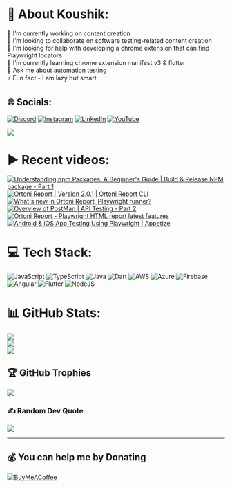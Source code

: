 # 💫 About Koushik:
🔭 I’m currently working on content creation<br>👯 I’m looking to collaborate on software testing-related content creation<br>🤝 I’m looking for help with developing a chrome extension that can find Playwright locators<br>🌱 I’m currently learning chrome extension manifest v3 & flutter<br>💬 Ask me about automation testing<br>⚡ Fun fact - I am lazy but smart


## 🌐 Socials:
[![Discord](https://img.shields.io/badge/Discord-%237289DA.svg?logo=discord&logoColor=white)](htttps://discord.gg/https://discord.gg/UunqzYFHPX) [![Instagram](https://img.shields.io/badge/Instagram-%23E4405F.svg?logo=Instagram&logoColor=white)](https://instagram.com/ortonikc) [![LinkedIn](https://img.shields.io/badge/LinkedIn-%230077B5.svg?logo=linkedin&logoColor=white)](https://linkedin.com/in/ortoni) [![YouTube](https://img.shields.io/badge/YouTube-%23FF0000.svg?logo=YouTube&logoColor=white)](https://youtube.com/@letcode) 

[![](https://visitcount.itsvg.in/api?id=ortonikc&icon=6&color=0)](https://visitcount.itsvg.in)
# ▶️ Recent videos:
<!-- BEGIN YOUTUBE-CARDS -->
[![Understanding npm Packages: A Beginner's Guide | Build & Release NPM package - Part 1](https://ytcards.demolab.com/?id=3shXKEFuP8c&title=Understanding+npm+Packages%3A+A+Beginner%27s+Guide+%7C+Build+%26+Release+NPM+package+-+Part+1&lang=en&timestamp=1724605587&background_color=%230d1117&title_color=%23ffffff&stats_color=%23dedede&max_title_lines=1&width=250&border_radius=5 "Understanding npm Packages: A Beginner's Guide | Build & Release NPM package - Part 1")](https://www.youtube.com/watch?v=3shXKEFuP8c)
[![Ortoni Report | Version 2.0.1 | Ortoni Report CLI](https://ytcards.demolab.com/?id=xGBr2nBpRaY&title=Ortoni+Report+%7C+Version+2.0.1+%7C+Ortoni+Report+CLI&lang=en&timestamp=1722927632&background_color=%230d1117&title_color=%23ffffff&stats_color=%23dedede&max_title_lines=1&width=250&border_radius=5 "Ortoni Report | Version 2.0.1 | Ortoni Report CLI")](https://www.youtube.com/watch?v=xGBr2nBpRaY)
[![What's new in Ortoni Report, Playwright runner?](https://ytcards.demolab.com/?id=7UUVD6tbAEY&title=What%27s+new+in+Ortoni+Report%2C+Playwright+runner%3F&lang=en&timestamp=1722272354&background_color=%230d1117&title_color=%23ffffff&stats_color=%23dedede&max_title_lines=1&width=250&border_radius=5 "What's new in Ortoni Report, Playwright runner?")](https://www.youtube.com/watch?v=7UUVD6tbAEY)
[![Overview of PostMan | API Testing - Part 2](https://ytcards.demolab.com/?id=IVniI09ubVA&title=Overview+of+PostMan+%7C+API+Testing+-+Part+2&lang=en&timestamp=1722236584&background_color=%230d1117&title_color=%23ffffff&stats_color=%23dedede&max_title_lines=1&width=250&border_radius=5 "Overview of PostMan | API Testing - Part 2")](https://www.youtube.com/watch?v=IVniI09ubVA)
[![Ortoni Report  - Playwright HTML report latest features](https://ytcards.demolab.com/?id=1uvOlrzVchk&title=Ortoni+Report++-+Playwright+HTML+report+latest+features&lang=en&timestamp=1721323171&background_color=%230d1117&title_color=%23ffffff&stats_color=%23dedede&max_title_lines=1&width=250&border_radius=5 "Ortoni Report  - Playwright HTML report latest features")](https://www.youtube.com/watch?v=1uvOlrzVchk)
[![Android & iOS App Testing Using Playwright | Appetize](https://ytcards.demolab.com/?id=OOBjzIyiW0Y&title=Android+%26+iOS+App+Testing+Using+Playwright+%7C+Appetize&lang=en&timestamp=1720545917&background_color=%230d1117&title_color=%23ffffff&stats_color=%23dedede&max_title_lines=1&width=250&border_radius=5 "Android & iOS App Testing Using Playwright | Appetize")](https://www.youtube.com/watch?v=OOBjzIyiW0Y)
<!-- END YOUTUBE-CARDS -->
# 💻 Tech Stack:
![JavaScript](https://img.shields.io/badge/javascript-%23323330.svg?style=for-the-badge&logo=javascript&logoColor=%23F7DF1E) ![TypeScript](https://img.shields.io/badge/typescript-%23007ACC.svg?style=for-the-badge&logo=typescript&logoColor=white) ![Java](https://img.shields.io/badge/java-%23ED8B00.svg?style=for-the-badge&logo=java&logoColor=white) ![Dart](https://img.shields.io/badge/dart-%230175C2.svg?style=for-the-badge&logo=dart&logoColor=white) ![AWS](https://img.shields.io/badge/AWS-%23FF9900.svg?style=for-the-badge&logo=amazon-aws&logoColor=white) ![Azure](https://img.shields.io/badge/azure-%230072C6.svg?style=for-the-badge&logo=azure-devops&logoColor=white) ![Firebase](https://img.shields.io/badge/firebase-%23039BE5.svg?style=for-the-badge&logo=firebase) ![Angular](https://img.shields.io/badge/angular-%23DD0031.svg?style=for-the-badge&logo=angular&logoColor=white) ![Flutter](https://img.shields.io/badge/Flutter-%2302569B.svg?style=for-the-badge&logo=Flutter&logoColor=white) ![NodeJS](https://img.shields.io/badge/node.js-6DA55F?style=for-the-badge&logo=node.js&logoColor=white)
# 📊 GitHub Stats:
![](https://github-readme-stats.vercel.app/api?username=ortonikc&theme=radical&hide_border=true&include_all_commits=true&count_private=true)<br/>
![](https://github-readme-streak-stats.herokuapp.com/?user=ortonikc&theme=radical&hide_border=true)<br/>
![](https://github-readme-stats.vercel.app/api/top-langs/?username=ortonikc&theme=radical&hide_border=true&include_all_commits=true&count_private=true&layout=compact)

## 🏆 GitHub Trophies
![](https://github-profile-trophy.vercel.app/?username=ortonikc&theme=discord&no-frame=false&no-bg=true&margin-w=4)

### ✍️ Random Dev Quote
![](https://quotes-github-readme.vercel.app/api?type=horizontal&theme=radical)

---
  ## 💰 You can help me by Donating
  [![BuyMeACoffee](https://img.shields.io/badge/Buy%20Me%20a%20Coffee-ffdd00?style=for-the-badge&logo=buy-me-a-coffee&logoColor=black)](https://buymeacoffee.com/letcode) 

  
<!-- Proudly created with GPRM ( https://gprm.itsvg.in ) -->
